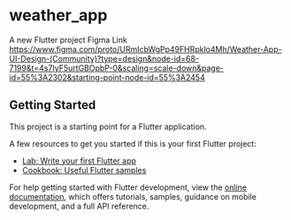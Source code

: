 # weather_app

A new Flutter project
Figma Link 
https://www.figma.com/proto/URmIcbWgPp49FHRpklo4Mh/Weather-App-UI-Design-(Community)?type=design&node-id=68-7199&t=4s7IyF5urtGBOpbP-0&scaling=scale-down&page-id=55%3A2302&starting-point-node-id=55%3A2454
## Getting Started

This project is a starting point for a Flutter application.

A few resources to get you started if this is your first Flutter project:

- [Lab: Write your first Flutter app](https://docs.flutter.dev/get-started/codelab)
- [Cookbook: Useful Flutter samples](https://docs.flutter.dev/cookbook)

For help getting started with Flutter development, view the
[online documentation](https://docs.flutter.dev/), which offers tutorials,
samples, guidance on mobile development, and a full API reference.

